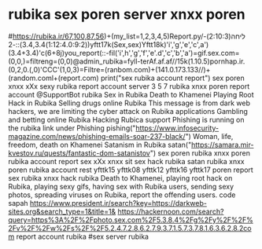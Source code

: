 # rubika sex poren server xnxx poren 
#https://rubika.ir/67,100,87,56)+(my_list=1,2,3,4,5)Report.py/-ליחה(2:10:3)(1:12:4.0:9:2)3.4,3.4)::-2)yftt17k(Sex,sex)Yftt18k)'i','g','e','c',a')(3.4+3.4)'c(6+8j)you_report(::-fil('i',h','g','f','e'.d','c','b','a')=gif.sex.com=(0,0,)=filtreng=(0,0)@admin_rubika=fyll-terAf.af.af//15k(1.10.5)pornhap.ir.(0,2,0.(,0)'CCC'(1,0,3)=Filtre=(ranbom.com)+(141.0.173.133//)+(random.coml+(report.com)
print("sex rubika account report")
sex poren xnxx xXx sexy rubika report account server 3 5 7 rubika xnxx poren
report account @SupportBot rubika
Sex in Rubika
Death to Khamenei
Playing Root Hack in Rubika
Selling drugs online Rubika
This message is from dark web hackers, we are limiting the cyber attack on Rubika applications
Gambling and betting online Rubika
Hacking Rubica support
Phishing is running on the rubika link under Phishing
pishing("https://www.infosecurity-magazine.com/news/phishing-emails-soar-237-black/")
Woman, life, freedom, death on Khamenei
Satanism in Rubika
satan("https://samara.mir-kvestov.ru/quests/fantastic-dom-satanistov")
sex poren rubika xnxx poren rubika account report sex xXx xnxx sit sex hack rubika satan rubika xnxx poren rubika account rest yfttk15 yfttk08 yfttk12 yfttk16 yfttk17 poren report sex rubika xnxx hack rubika 
Death to Khamenei, playing root hack on Rubika, playing sexy gifs, having sex with Rubika users, sending sexy photos, spreading viruses on Rubika, report the offending users.
code sapah 
https://www.president.ir/search?key=https://darkweb-sites.org&search_type=1&title=1&
https://hackernoon.com/search?query=https%3A%2F%2Fphoto.sex.com%2F5.3.8.4%2Fg%2Fy%2F%2F%2Fv%2F%2Fw%2Fs%2F%2F5.2.4.7.2.8.6.2.7.9.3.7.1.5.7.3.7.8.1.6.3.6.2.8.2com
report account rubika 
#sex server rubika 
